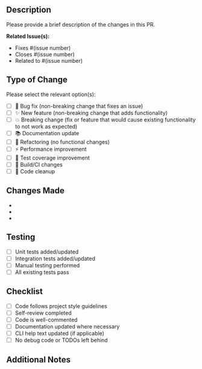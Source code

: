 ## Description

Please provide a brief description of the changes in this PR.

**Related Issue(s):**

- Fixes #(issue number)
- Closes #(issue number)
- Related to #(issue number)

## Type of Change

Please select the relevant option(s):

- [ ] 🐛 Bug fix (non-breaking change that fixes an issue)
- [ ] ✨ New feature (non-breaking change that adds functionality)
- [ ] 💥 Breaking change (fix or feature that would cause existing functionality to not work as expected)
- [ ] 📚 Documentation update
- [ ] 🔧 Refactoring (no functional changes)
- [ ] ⚡ Performance improvement
- [ ] 🧪 Test coverage improvement
- [ ] 🔨 Build/CI changes
- [ ] 🧹 Code cleanup

## Changes Made

-
-
-

## Testing

- [ ] Unit tests added/updated
- [ ] Integration tests added/updated
- [ ] Manual testing performed
- [ ] All existing tests pass

## Checklist

- [ ] Code follows project style guidelines
- [ ] Self-review completed
- [ ] Code is well-commented
- [ ] Documentation updated where necessary
- [ ] CLI help text updated (if applicable)
- [ ] No debug code or TODOs left behind

## Additional Notes

<!-- Any context or special instructions for reviewers -->
